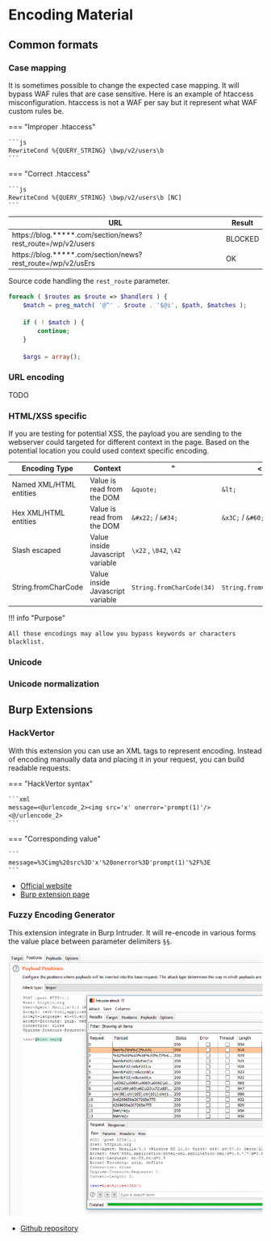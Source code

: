 
# Encoding Material

## Common formats

### Case mapping

It is sometimes possible to change the expected case mapping. It  will  bypass WAF rules that are case sensitive. Here is an example of htaccess misconfiguration. htaccess is not a WAF per say but it represent what WAF custom rules be.

=== "Improper .htaccess"

    ```js
    RewriteCond %{QUERY_STRING} \bwp/v2/users\b
    ```

=== "Correct .htaccess"

    ```js
    RewriteCond %{QUERY_STRING} \bwp/v2/users\b [NC]
    ```

| **URL** | **Result** |
| --- | --- |
| https://blog.*****.com/section/news?rest_route=/wp/v2/users	| BLOCKED |
| https://blog.*****.com/section/news?rest_route=/wp/v2/usErs	| OK |


Source code handling the `rest_route` parameter.

```php hl_lines="2"
foreach ( $routes as $route => $handlers ) {
    $match = preg_match( '@^' . $route . '$@i', $path, $matches );

    if ( ! $match ) {
        continue;
    }

    $args = array();
```

### URL encoding

TODO

### HTML/XSS specific

If you are testing for potential XSS, the payload you are sending to the webserver could targeted for different context in the page. Based on the potential location you could used context specific encoding.

| **Encoding Type** | **Context** | **"** |**<** |
| --- | --- | --- | --- |
| Named XML/HTML entities | Value is read from the DOM | `&quote;` | `&lt;` |
| Hex XML/HTML entities | Value is read from the DOM | `&#x22;` / `&#34;` | `&x3C;` / `&#60;` |
| Slash escaped | Value inside Javascript variable |  `\x22` , `\042`, `\42` |  |
| String.fromCharCode | Value inside Javascript variable |  `String.fromCharCode(34)` | `String.fromCharCode()` |

!!! info "Purpose"

    All those encodings may allow you bypass keywords or characters blacklist.

### Unicode


### Unicode normalization


## Burp Extensions

### HackVertor

With this extension you can use an XML tags to represent encoding. Instead of encoding manually data and placing it in your request, you can build readable requests.

=== "HackVertor syntax"

    ```xml
    message=<@urlencode_2><img src='x' onerror='prompt(1)'/><@/urlencode_2>
    ```

=== "Corresponding value"

    ```
    message=%3Cimg%20src%3D'x'%20onerror%3D'prompt(1)'%2F%3E
    ```

 - [Official website](https://hackvertor.co.uk/)
 - [Burp extension page](https://portswigger.net/bappstore/65033cbd2c344fbabe57ac060b5dd100)

### Fuzzy Encoding Generator

This extension integrate in Burp Intruder. It will re-encode in various forms the value place between parameter delimiters `§§`.

![](images/fuzzy_burp.gif)

 - [Github repository](https://github.com/GoSecure/burp-fuzzy-encoding-generator)

